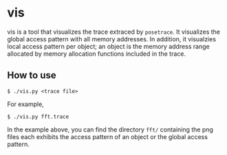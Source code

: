 # vis

vis is a tool that visualizes the trace extraced by `posetrace`.
It visualizes the global access pattern with all memory addresses.
In addition, it visualzies local access pattern per object;
an object is the memory address range allocated by memory allocation functions
included in the trace.

## How to use
```
$ ./vis.py <trace file>
```
For example,
```
$ ./vis.py fft.trace
```
In the example above, you can find the directory `fft/` containing
the png files each exhibits the access pattern of an object or the global access pattern.
